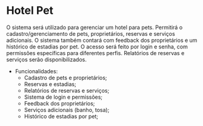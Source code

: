 # Hotel Pet

O sistema será utilizado para gerenciar um hotel para pets. Permitirá o cadastro/gerenciamento de pets, proprietários, reservas e serviços adicionais. O sistema também contará com feedback dos proprietários e um histórico de estadias por pet. O acesso será feito por login e senha, com permissões específicas para diferentes perfis. Relatórios de reservas e serviços serão disponibilizados.

- Funcionalidades:
    - Cadastro de pets e proprietários;
    - Reservas e estadias;
    - Relatórios de reservas e serviços;
    - Sistema de login e permissões;
    - Feedback dos proprietários;
    - Serviços adicionais (banho, tosa);
    - Histórico de estadias por pet;

